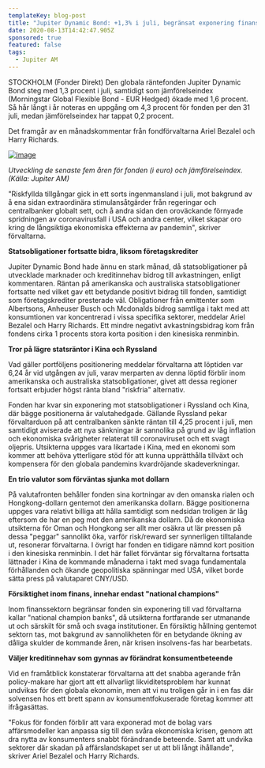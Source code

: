 ```yaml
---
templateKey: blog-post
title: "Jupiter Dynamic Bond: +1,3% i juli, begränsat exponering finans"
date: 2020-08-13T14:42:47.905Z
sponsored: true
featured: false
tags:
  - Jupiter AM
---
```

<!--StartFragment-->

STOCKHOLM (Fonder Direkt) Den globala räntefonden Jupiter Dynamic Bond steg med 1,3 procent i juli, samtidigt som jämförelseindex (Morningstar Global Flexible Bond - EUR Hedged) ökade med 1,6 procent. Så hår långt i år noteras en uppgång om 4,3 procent för fonden per den 31 juli, medan jämförelseindex har tappat 0,2 procent.

Det framgår av en månadskommentar från fondförvaltarna Ariel Bezalel och Harry Richards.

[![image](https://i.direkt.se/200813/587893001.png)](https://i.direkt.se/200813/587893001.png)

*Utveckling de senaste fem åren för fonden (i euro) och jämförelseindex. (Källa: Jupiter AM)*

"Riskfyllda tillgångar gick in ett sorts ingenmansland i juli, mot bakgrund av å ena sidan extraordinära stimulansåtgärder från regeringar och centralbanker globalt sett, och å andra sidan den oroväckande förnyade spridningen av coronavirusfall i USA och andra center, vilket skapar oro kring de långsiktiga ekonomiska effekterna av pandemin", skriver förvaltarna.

**Statsobligationer fortsatte bidra, liksom företagskrediter**

Jupiter Dynamic Bond hade ännu en stark månad, då statsobligationer på utvecklade marknader och kreditinnehav bidrog till avkastningen, enligt kommentaren. Räntan på amerikanska och australiska statsobligationer fortsatte ned vilket gav ett betydande positivt bidrag till fonden, samtidigt som företagskrediter presterade väl. Obligationer från emittenter som Albertsons, Anheuser Busch och Mcdonalds bidrog samtliga i takt med att konsumtionen var koncentrerad i vissa specifika sektorer, meddelar Ariel Bezalel och Harry Richards. Ett mindre negativt avkastningsbidrag kom från fondens cirka 1 procents stora korta position i den kinesiska renminbin.

**Tror på lägre statsräntor i Kina och Ryssland**

Vad gäller portföljens positionering meddelar förvaltarna att löptiden var 6,24 år vid utgången av juli, varav merparten av denna löptid förblir inom amerikanska och australiska statsobligationer, givet att dessa regioner fortsatt erbjuder högst ränta bland "riskfria" alternativ.

Fonden har kvar sin exponering mot statsobligationer i Ryssland och Kina, där bägge positionerna är valutahedgade. Gällande Ryssland pekar förvaltarduon på att centralbanken sänkte räntan till 4,25 procent i juli, men samtidigt aviserade att nya sänkningar är sannolika på grund av låg inflation och ekonomiska svårigheter relaterat till coronaviruset och ett svagt oljepris. Utsikterna uppges vara likartade i Kina, med en ekonomi som kommer att behöva ytterligare stöd för att kunna upprätthålla tillväxt och kompensera för den globala pandemins kvardröjande skadeverkningar.

**En trio valutor som förväntas sjunka mot dollarn**

På valutafronten behåller fonden sina kortningar av den omanska rialen och Hongkong-dollarn gentemot den amerikanska dollarn. Bägge positionerna uppges vara relativt billiga att hålla samtidigt som nedsidan troligen är låg eftersom de har en peg mot den amerikanska dollarn. Då de ekonomiska utsikterna för Oman och Hongkong ser allt mer osäkra ut lär pressen på dessa "peggar" sannolikt öka, varför risk/reward ser synnerligen tilltalande ut, resonerar förvaltarna. I övrigt har fonden en tidigare nämnd kort position i den kinesiska renminbin. I det här fallet förväntar sig förvaltarna fortsatta lättnader i Kina de kommande månaderna i takt med svaga fundamentala förhållanden och ökande geopolitiska spänningar med USA, vilket borde sätta press på valutaparet CNY/USD.

**Försiktighet inom finans, innehar endast "national champions"**

Inom finanssektorn begränsar fonden sin exponering till vad förvaltarna kallar "national champion banks", då utsikterna fortfarande ser utmanande ut och särskilt för små och svaga institutioner. En försiktig hållning gentemot sektorn tas, mot bakgrund av sannolikheten för en betydande ökning av dåliga skulder de kommande åren, när krisen insolvens-fas har bearbetats.

**Väljer kreditinnehav som gynnas av förändrat konsumentbeteende**

Vid en framåtblick konstaterar förvaltarna att det snabba agerande från policy-makare har gjort att ett allvarligt likviditetsproblem har kunnat undvikas för den globala ekonomin, men att vi nu troligen går in i en fas där solvensen hos ett brett spann av konsumentfokuserade företag kommer att ifrågasättas.

"Fokus för fonden förblir att vara exponerad mot de bolag vars affärsmodeller kan anpassa sig till den svåra ekonomiska krisen, genom att dra nytta av konsumenters snabbt förändrande beteende. Samt att undvika sektorer där skadan på affärslandskapet ser ut att bli långt ihållande", skriver Ariel Bezalel och Harry Richards.

<!--EndFragment-->